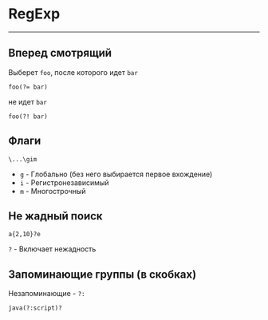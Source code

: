 # RegExp

----

## Вперед смотрящий
Выберет `foo`, после которого идет `bar`
```
foo(?= bar)
```
не идет `bar`
```
foo(?! bar)
```



## Флаги
```
\...\gim
```
- `g` - Глобально (без него выбирается первое вхождение)
- `i` - Регистронезависимый
- `m` - Многострочный



## Не жадный поиск
```
a{2,10}?e
```
`?` - Включает нежадность



## Запоминающие группы (в скобках)
Незапоминающие - `?:`
```
java(?:script)?
```
